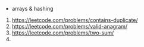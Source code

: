 * arrays & hashing

1. https://leetcode.com/problems/contains-duplicate/
2. https://leetcode.com/problems/valid-anagram/
3. https://leetcode.com/problems/two-sum/
4. 